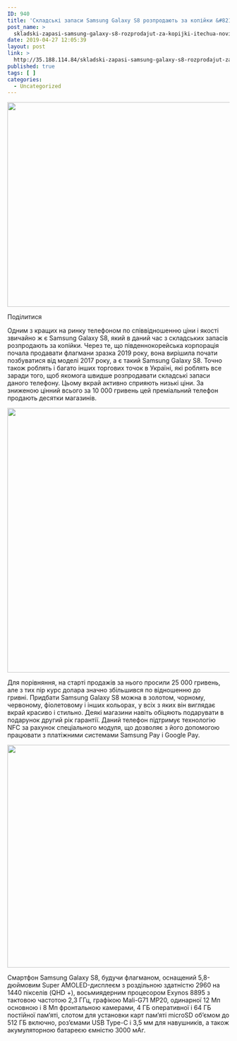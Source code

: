 ```yaml
---
ID: 940
title: 'Складські запаси Samsung Galaxy S8 розпродають за копійки &#8212; iTechua &#8212; новини, гаджети, технології'
post_name: >
  skladski-zapasi-samsung-galaxy-s8-rozprodajut-za-kopijki-itechua-novini-gadzheti-tehnologii
date: 2019-04-27 12:05:39
layout: post
link: >
  http://35.188.114.84/skladski-zapasi-samsung-galaxy-s8-rozprodajut-za-kopijki-itechua-novini-gadzheti-tehnologii/
published: true
tags: [ ]
categories:
  - Uncategorized
---
```

 <div class="td-post-featured-image"><a href="https://itechua.com/wp-content/uploads/2019/04/Samsung-Galaxy-S8-4.jpg" data-caption><img width="696" height="464" class="entry-thumb td-modal-image" src="https://itechua.com/wp-content/uploads/2019/04/Samsung-Galaxy-S8-4-696x464.jpg" srcset="https://itechua.com/wp-content/uploads/2019/04/Samsung-Galaxy-S8-4-696x464.jpg 696w, https://itechua.com/wp-content/uploads/2019/04/Samsung-Galaxy-S8-4-300x200.jpg 300w, https://itechua.com/wp-content/uploads/2019/04/Samsung-Galaxy-S8-4-768x512.jpg 768w, https://itechua.com/wp-content/uploads/2019/04/Samsung-Galaxy-S8-4-630x420.jpg 630w, https://itechua.com/wp-content/uploads/2019/04/Samsung-Galaxy-S8-4.jpg 800w" sizes="(max-width: 696px) 100vw, 696px" alt title="Samsung-Galaxy-S8-4"></a></div> <div data-wpusb-component="buttons-section">
<div class="wpusb wpusb-square-plus" id="wpusb-container-square-plus" data-element-url="https%3A%2F%2Fitechua.com%2Fsmartphones%2F58481" data-element-title="%D0%A1%D0%BA%D0%BB%D0%B0%D0%B4%D1%81%D1%8C%D0%BA%D1%96%20%D0%B7%D0%B0%D0%BF%D0%B0%D1%81%D0%B8%20Samsung%20Galaxy%20S8%20%D1%80%D0%BE%D0%B7%D0%BF%D1%80%D0%BE%D0%B4%D0%B0%D1%8E%D1%82%D1%8C%20%D0%B7%D0%B0%20%D0%BA%D0%BE%D0%BF%D1%96%D0%B9%D0%BA%D0%B8" data-attr-reference="58481" data-attr-nonce="b5afdf9332" data-is-term="0" data-disabled-share-counts="1" data-wpusb-component="counter-social-share">
<p><span>Поділитися</span></p> </div> </div> <p>Одним з кращих на ринку телефоном по співвідношенню ціни і якості звичайно ж є Samsung Galaxy S8, який в даний час з складських запасів розпродають за копійки.&nbsp;Через те, що південнокорейська корпорація почала продавати флагмани зразка 2019 року, вона вирішила почати позбуватися від моделі 2017 року, а є такий Samsung Galaxy S8.&nbsp;Точно також роблять і багато інших торгових точок в Україні, які роблять все заради того, щоб якомога швидше розпродавати складські запаси даного телефону.&nbsp;Цьому вкрай активно сприяють низькі ціни.&nbsp;За зниженою цінний всього за 10 000 гривень цей преміальний телефон продають десятки магазинів.</p>
<p><img class="alignnone size-full wp-image-58482" src="https://itechua.com/wp-content/uploads/2019/04/Samsung-Galaxy-S8-1-1.jpg" alt width="659" height="600" srcset="https://itechua.com/wp-content/uploads/2019/04/Samsung-Galaxy-S8-1-1.jpg 659w, https://itechua.com/wp-content/uploads/2019/04/Samsung-Galaxy-S8-1-1-300x273.jpg 300w, https://itechua.com/wp-content/uploads/2019/04/Samsung-Galaxy-S8-1-1-461x420.jpg 461w" sizes="(max-width: 659px) 100vw, 659px"></p>
<p>Для порівняння, на старті продажів за нього просили 25 000 гривень, але з тих пір курс долара значно збільшився по відношенню до гривні.&nbsp;Придбати Samsung Galaxy S8 можна в золотом, чорному, червоному, фіолетовому і інших кольорах, у всіх з яких він виглядає вкрай красиво і стильно.&nbsp;Деякі магазини навіть обіцяють подарувати в подарунок другий рік гарантії.&nbsp;Даний телефон підтримує технологію NFC за рахунок спеціального модуля, що дозволяє з його допомогою працювати з платіжними системами Samsung Pay і Google Pay.</p>
<p><img class="alignnone size-full wp-image-58483" src="https://itechua.com/wp-content/uploads/2019/04/Screenshot_2-4.jpg" alt width="800" height="505" srcset="https://itechua.com/wp-content/uploads/2019/04/Screenshot_2-4.jpg 800w, https://itechua.com/wp-content/uploads/2019/04/Screenshot_2-4-300x189.jpg 300w, https://itechua.com/wp-content/uploads/2019/04/Screenshot_2-4-768x485.jpg 768w, https://itechua.com/wp-content/uploads/2019/04/Screenshot_2-4-696x439.jpg 696w, https://itechua.com/wp-content/uploads/2019/04/Screenshot_2-4-665x420.jpg 665w" sizes="(max-width: 800px) 100vw, 800px"></p>
<p>Смартфон Samsung Galaxy S8, будучи флагманом, оснащений 5,8-дюймовим Super AMOLED-дисплеєм з роздільною здатністю 2960 на 1440 пікселів (QHD +), восьмиядерним процесором Exynos 8895 з тактовою частотою 2,3 ГГц, графікою Mali-G71 MP20, одинарної 12 Мп основною і 8 Мп фронтальною камерами, 4 ГБ оперативної і 64 ГБ постійної пам’яті, слотом для установки карт пам’яті microSD об’ємом до 512 ГБ включно, роз’ємами USB Type-C і 3,5 мм для навушників, а також акумуляторною батареєю ємністю 3000 мАг.</p> 